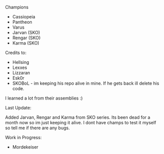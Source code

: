 Champions

 - Cassiopeia
 - Pantheon
 - Varus
 - Jarvan (SKO)
 - Rengar (SKO)
 - Karma (SKO)

Credits to:

 - Hellsing
 - Lexxes
 - Lizzaran
 - Esk0r
 - SKOBoL - im keeping his repo alive in mine. If he gets back ill delete his code. 

I learned a lot from their assemblies :)

Last Update:

Added Jarvan, Rengar and Karma from SKO series. Its been dead for a month now so im just keeping it alive. I dont have champs to test it myself so tell me if there are any bugs.

Work in Progress:
 - Mordekeiser